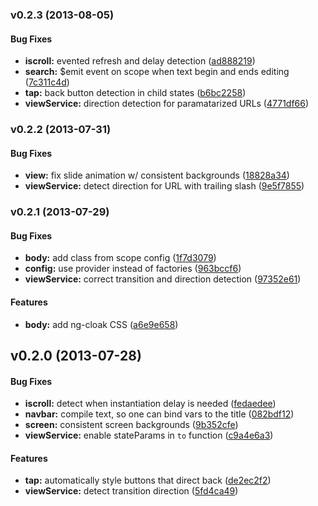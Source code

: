 <a name="v0.2.3"></a>
### v0.2.3 (2013-08-05)


#### Bug Fixes

* **iscroll:** evented refresh and delay detection ([ad888219](http://github.com/excellenteasy/bradypodion/commit/ad8882198165a90734f6b5bfacbcd75b1cd16d5c))
* **search:** $emit event on scope when text begin and ends editing ([7c311c4d](http://github.com/excellenteasy/bradypodion/commit/7c311c4dcfc6b585b57de09b5bb06bcd40bee53b))
* **tap:** back button detection in child states ([b6bc2258](http://github.com/excellenteasy/bradypodion/commit/b6bc2258acd4b31dc4042ec3ceb8e53856c541bd))
* **viewService:** direction detection for paramatarized URLs ([4771df66](http://github.com/excellenteasy/bradypodion/commit/4771df66ed7c0373dc194234c18421a8ee78d5b1))

<a name="v0.2.2"></a>
### v0.2.2 (2013-07-31)


#### Bug Fixes

* **view:** fix slide animation w/ consistent backgrounds ([18828a34](http://github.com/excellenteasy/bradypodion/commit/18828a34b69281b39c2c127569562357901f3a9f))
* **viewService:** detect direction for URL with trailing slash ([9e5f7855](http://github.com/excellenteasy/bradypodion/commit/9e5f78556e11a8620f4b24451d9f5a12da017d60))

<a name="v0.2.1"></a>
### v0.2.1 (2013-07-29)


#### Bug Fixes

* **body:** add class from scope config ([1f7d3079](http://github.com/excellenteasy/bradypodion/commit/1f7d3079d5e917dbbf34585301868ffbd18756a9))
* **config:** use provider instead of factories ([963bccf6](http://github.com/excellenteasy/bradypodion/commit/963bccf6db65b530fd08734edd2abd7fb423ce68))
* **viewService:** correct transition and direction detection ([97352e61](http://github.com/excellenteasy/bradypodion/commit/97352e616086f3dcfcfa81400e9e17dbfca73890))


#### Features

* **body:** add ng-cloak CSS ([a6e9e658](http://github.com/excellenteasy/bradypodion/commit/a6e9e65847c536bd6a7db27e52d047573ea51b4d))

<a name="v0.2.0"></a>
## v0.2.0 (2013-07-28)


#### Bug Fixes

* **iscroll:** detect when instantiation delay is needed ([fedaedee](http://github.com/excellenteasy/bradypodion/commit/fedaedeee635b9cf0425ba28b2fbcac9d8a18fff))
* **navbar:** compile text, so one can bind vars to the title ([082bdf12](http://github.com/excellenteasy/bradypodion/commit/082bdf128fb8ca666f420b33c397e86cf786e81c))
* **screen:** consistent screen backgrounds ([9b352cfe](http://github.com/excellenteasy/bradypodion/commit/9b352cfe525f0e6c298cccd4182247d4b4b8d313))
* **viewService:** enable stateParams in `to` function ([c9a4e6a3](http://github.com/excellenteasy/bradypodion/commit/c9a4e6a3c6c1be712c851c72248156f8a65026ab))


#### Features

* **tap:** automatically style buttons that direct back ([de2ec2f2](http://github.com/excellenteasy/bradypodion/commit/de2ec2f2d983137aa1df43792220d9af444ed6cf))
* **viewService:** detect transition direction ([5fd4ca49](http://github.com/excellenteasy/bradypodion/commit/5fd4ca490d23d9b2dedbad53d926966ba3582c34))

